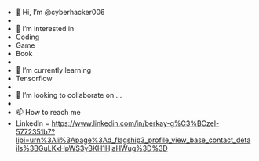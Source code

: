 - 👋 Hi, I’m @cyberhacker006
- 
- 👀 I’m interested in 
- Coding 
- Game
- Book
- 
- 🌱 I’m currently learning 
- Tensorflow
- 
- 💞️ I’m looking to collaborate on ...
- 
- 📫 How to reach me 
- Linkedln = https://www.linkedin.com/in/berkay-g%C3%BCzel-5772351b7?lipi=urn%3Ali%3Apage%3Ad_flagship3_profile_view_base_contact_details%3BGuLKxHpWS3yBKH1HjaHWug%3D%3D

<!---
cyberhacker006/cyberhacker006 is a ✨ special ✨ repository because its `README.md` (this file) appears on your GitHub profile.
You can click the Preview link to take a look at your changes.
--->
